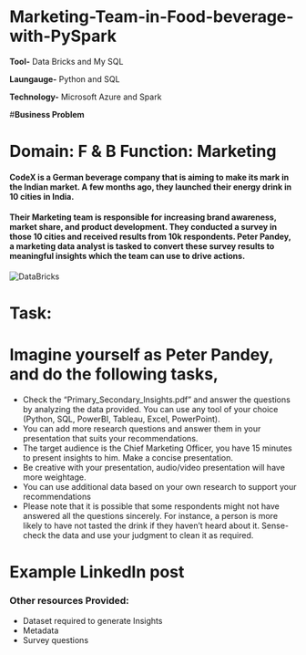 # Marketing-Team-in-Food-beverage-with-PySpark

**Tool-** Data Bricks and My SQL

**Laungauge-** Python and SQL

**Technology-** Microsoft Azure and Spark

#**Business Problem** 
# **Domain:** F & B   **Function:** Marketing  

#### CodeX is a German beverage company that is aiming to make its mark in the Indian market. A few months ago, they launched their energy drink in 10 cities in India.

#### Their Marketing team is responsible for increasing brand awareness, market share, and product development. They conducted a survey in those 10 cities and received results from 10k respondents. Peter Pandey, a marketing data analyst is tasked to convert these survey results to meaningful insights which the team can use to drive actions.

![DataBricks](https://github.com/Akashpandey1507/Marketing-Team-in-Food-beverage-with-PySpark/assets/124170332/7e33715d-ebe6-4df9-bba0-bb06d457bb77)

# **Task:**

# **Imagine yourself as Peter Pandey, and do the following tasks,**
* Check the “Primary_Secondary_Insights.pdf” and answer the questions by analyzing the data provided. You can use any tool of your choice (Python, SQL, PowerBI, Tableau, Excel, PowerPoint).
* You can add more research questions and answer them in your presentation that suits your recommendations.
* The target audience is the Chief Marketing Officer, you have 15 minutes to present insights to him. Make a concise presentation.
* Be creative with your presentation, audio/video presentation will have more weightage.
* You can use additional data based on your own research to support your recommendations
* Please note that it is possible that some respondents might not have answered all the questions sincerely. For instance, a person is more likely to have not tasted the drink if they haven’t heard about it. Sense-check the data and use your judgment to clean it as required.

# **Example LinkedIn post**

### Other resources Provided:
* Dataset required to generate Insights
* Metadata
* Survey questions
